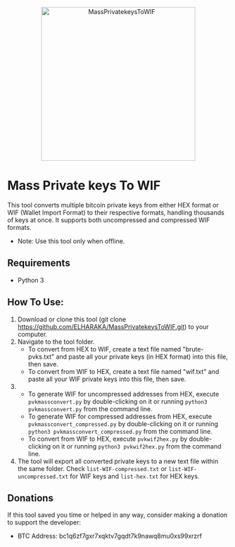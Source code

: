 <p align="center">
  <img src="https://pub-4921d2344b4d4baab627f5944ec5b7b0.r2.dev/Archive/assets/MassPrivatekeysToWIF.png" alt="MassPrivatekeysToWIF" width="350">
</p>

# Mass Private keys To WIF
This tool converts multiple bitcoin private keys from either HEX format or WIF (Wallet Import Format) to their respective formats, handling thousands of keys at once. It supports both uncompressed and compressed WIF formats.
* Note: Use this tool only when offline.

## Requirements
- Python 3

## How To Use:
1) Download or clone this tool (git clone https://github.com/ELHARAKA/MassPrivatekeysToWIF.git) to your computer.
2) Navigate to the tool folder.
   - To convert from HEX to WIF, create a text file named "brute-pvks.txt" and paste all your private keys (in HEX format) into this file, then save.
   - To convert from WIF to HEX, create a text file named "wif.txt" and paste all your WIF private keys into this file, then save.
3)
    - To generate WIF for uncompressed addresses from HEX, execute `pvkmassconvert.py` by double-clicking on it or running `python3 pvkmassconvert.py` from the command line.
    - To generate WIF for compressed addresses from HEX, execute `pvkmassconvert_compressed.py` by double-clicking on it or running `python3 pvkmassconvert_compressed.py` from the command line.
    - To convert from WIF to HEX, execute `pvkwif2hex.py` by double-clicking on it or running `python3 pvkwif2hex.py` from the command line.
4) The tool will export all converted private keys to a new text file within the same folder. Check `list-WIF-compressed.txt` or `list-WIF-uncompressed.txt` for WIF keys and `list-hex.txt` for HEX keys.

## Donations
If this tool saved you time or helped in any way, consider making a donation to support the developer:
* BTC Address: bc1q6zf7gxr7xqktv7gqdt7k9nawq8mu0xs99xrzrf

